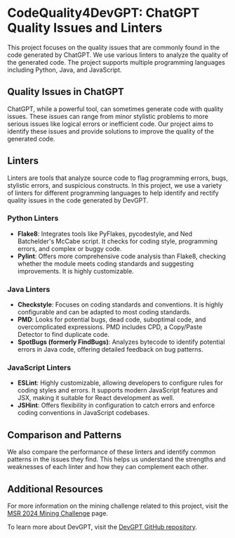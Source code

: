 # CodeQuality4DevGPT: ChatGPT Quality Issues and Linters

This project focuses on the quality issues that are commonly found in the code generated by ChatGPT. We use various linters to analyze the quality of the generated code. The project supports multiple programming languages including Python, Java, and JavaScript.

## Quality Issues in ChatGPT

ChatGPT, while a powerful tool, can sometimes generate code with quality issues. These issues can range from minor stylistic problems to more serious issues like logical errors or inefficient code. Our project aims to identify these issues and provide solutions to improve the quality of the generated code.

## Linters

Linters are tools that analyze source code to flag programming errors, bugs, stylistic errors, and suspicious constructs. In this project, we use a variety of linters for different programming languages to help identify and rectify quality issues in the code generated by DevGPT.

### Python Linters

- **Flake8**: Integrates tools like PyFlakes, pycodestyle, and Ned Batchelder's McCabe script. It checks for coding style, programming errors, and complex or buggy code.
- **Pylint**: Offers more comprehensive code analysis than Flake8, checking whether the module meets coding standards and suggesting improvements. It is highly customizable.

### Java Linters

- **Checkstyle**: Focuses on coding standards and conventions. It is highly configurable and can be adapted to most coding standards.
- **PMD**: Looks for potential bugs, dead code, suboptimal code, and overcomplicated expressions. PMD includes CPD, a Copy/Paste Detector to find duplicate code.
- **SpotBugs (formerly FindBugs)**: Analyzes bytecode to identify potential errors in Java code, offering detailed feedback on bug patterns.

### JavaScript Linters

- **ESLint**: Highly customizable, allowing developers to configure rules for coding styles and errors. It supports modern JavaScript features and JSX, making it suitable for React development as well.
- **JSHint**: Offers flexibility in configuration to catch errors and enforce coding conventions in JavaScript codebases.

## Comparison and Patterns

We also compare the performance of these linters and identify common patterns in the issues they find. This helps us understand the strengths and weaknesses of each linter and how they can complement each other.

## Additional Resources

For more information on the mining challenge related to this project, visit the [MSR 2024 Mining Challenge](https://2024.msrconf.org/track/msr-2024-mining-challenge#challenge) page.

To learn more about DevGPT, visit the [DevGPT GitHub repository](https://github.com/NAIST-SE/DevGPT).
